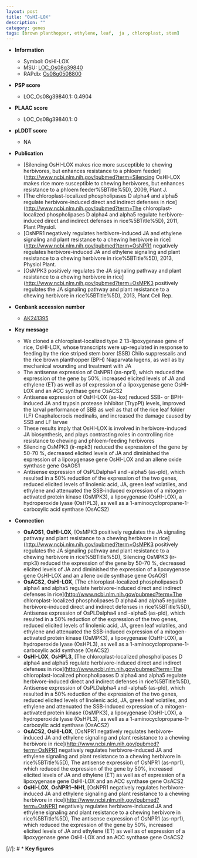 ```yaml
---
layout: post
title: "OsHI-LOX"
description: ""
category: genes
tags: [brown planthopper, ethylene, leaf,  ja , chloroplast, stem]
---
```


* **Information**  
    + Symbol: OsHI-LOX  
    + MSU: [LOC_Os08g39840](http://rice.plantbiology.msu.edu/cgi-bin/ORF_infopage.cgi?orf=LOC_Os08g39840)  
    + RAPdb: [Os08g0508800](http://rapdb.dna.affrc.go.jp/viewer/gbrowse_details/irgsp1?name=Os08g0508800)  

* **PSP score**  
    + LOC_Os08g39840.1: 0.4904 

* **PLAAC score**  
    + LOC_Os08g39840.1: 0 

* **pLDDT score**
    + NA


* **Publication**  
    + [Silencing OsHI-LOX makes rice more susceptible to chewing herbivores, but enhances resistance to a phloem feeder](http://www.ncbi.nlm.nih.gov/pubmed?term=Silencing OsHI-LOX makes rice more susceptible to chewing herbivores, but enhances resistance to a phloem feeder%5BTitle%5D), 2009, Plant J.
    + [The chloroplast-localized phospholipases D alpha4 and alpha5 regulate herbivore-induced direct and indirect defenses in rice](http://www.ncbi.nlm.nih.gov/pubmed?term=The chloroplast-localized phospholipases D alpha4 and alpha5 regulate herbivore-induced direct and indirect defenses in rice%5BTitle%5D), 2011, Plant Physiol.
    + [OsNPR1 negatively regulates herbivore-induced JA and ethylene signaling and plant resistance to a chewing herbivore in rice](http://www.ncbi.nlm.nih.gov/pubmed?term=OsNPR1 negatively regulates herbivore-induced JA and ethylene signaling and plant resistance to a chewing herbivore in rice%5BTitle%5D), 2013, Physiol Plant.
    + [OsMPK3 positively regulates the JA signaling pathway and plant resistance to a chewing herbivore in rice](http://www.ncbi.nlm.nih.gov/pubmed?term=OsMPK3 positively regulates the JA signaling pathway and plant resistance to a chewing herbivore in rice%5BTitle%5D), 2013, Plant Cell Rep.

* **Genbank accession number**  
    + [AK241395](http://www.ncbi.nlm.nih.gov/nuccore/AK241395)

* **Key message**  
    + We cloned a chloroplast-localized type 2 13-lipoxygenase gene of rice, OsHI-LOX, whose transcripts were up-regulated in response to feeding by the rice striped stem borer (SSB) Chilo suppressalis and the rice brown planthopper (BPH) Niaparvata lugens, as well as by mechanical wounding and treatment with JA
    + The antisense expression of OsNPR1 (as-npr1), which reduced the expression of the gene by 50%, increased elicited levels of JA and ethylene (ET) as well as of expression of a lipoxygenase gene OsHI-LOX and an ACC synthase gene OsACS2
    + Antisense expression of OsHI-LOX (as-lox) reduced SSB- or BPH-induced JA and trypsin protease inhibitor (TrypPI) levels, improved the larval performance of SBB as well as that of the rice leaf folder (LF) Cnaphalocrocis medinalis, and increased the damage caused by SSB and LF larvae
    + These results imply that OsHI-LOX is involved in herbivore-induced JA biosynthesis, and plays contrasting roles in controlling rice resistance to chewing and phloem-feeding herbivores
    + Silencing OsMPK3 (ir-mpk3) reduced the expression of the gene by 50-70 %, decreased elicited levels of JA and diminished the expression of a lipoxygenase gene OsHI-LOX and an allene oxide synthase gene OsAOS1
    + Antisense expression of OsPLDalpha4 and -alpha5 (as-pld), which resulted in a 50% reduction of the expression of the two genes, reduced elicited levels of linolenic acid, JA, green leaf volatiles, and ethylene and attenuated the SSB-induced expression of a mitogen-activated protein kinase (OsMPK3), a lipoxygenase (OsHI-LOX), a hydroperoxide lyase (OsHPL3), as well as a 1-aminocyclopropane-1-carboxylic acid synthase (OsACS2)

* **Connection**  
    + __OsAOS1__, __OsHI-LOX__, [OsMPK3 positively regulates the JA signaling pathway and plant resistance to a chewing herbivore in rice](http://www.ncbi.nlm.nih.gov/pubmed?term=OsMPK3 positively regulates the JA signaling pathway and plant resistance to a chewing herbivore in rice%5BTitle%5D), Silencing OsMPK3 (ir-mpk3) reduced the expression of the gene by 50-70 %, decreased elicited levels of JA and diminished the expression of a lipoxygenase gene OsHI-LOX and an allene oxide synthase gene OsAOS1
    + __OsACS2__, __OsHI-LOX__, [The chloroplast-localized phospholipases D alpha4 and alpha5 regulate herbivore-induced direct and indirect defenses in rice](http://www.ncbi.nlm.nih.gov/pubmed?term=The chloroplast-localized phospholipases D alpha4 and alpha5 regulate herbivore-induced direct and indirect defenses in rice%5BTitle%5D), Antisense expression of OsPLDalpha4 and -alpha5 (as-pld), which resulted in a 50% reduction of the expression of the two genes, reduced elicited levels of linolenic acid, JA, green leaf volatiles, and ethylene and attenuated the SSB-induced expression of a mitogen-activated protein kinase (OsMPK3), a lipoxygenase (OsHI-LOX), a hydroperoxide lyase (OsHPL3), as well as a 1-aminocyclopropane-1-carboxylic acid synthase (OsACS2)
    + __OsHI-LOX__, __OsHPL3__, [The chloroplast-localized phospholipases D alpha4 and alpha5 regulate herbivore-induced direct and indirect defenses in rice](http://www.ncbi.nlm.nih.gov/pubmed?term=The chloroplast-localized phospholipases D alpha4 and alpha5 regulate herbivore-induced direct and indirect defenses in rice%5BTitle%5D), Antisense expression of OsPLDalpha4 and -alpha5 (as-pld), which resulted in a 50% reduction of the expression of the two genes, reduced elicited levels of linolenic acid, JA, green leaf volatiles, and ethylene and attenuated the SSB-induced expression of a mitogen-activated protein kinase (OsMPK3), a lipoxygenase (OsHI-LOX), a hydroperoxide lyase (OsHPL3), as well as a 1-aminocyclopropane-1-carboxylic acid synthase (OsACS2)
    + __OsACS2__, __OsHI-LOX__, [OsNPR1 negatively regulates herbivore-induced JA and ethylene signaling and plant resistance to a chewing herbivore in rice](http://www.ncbi.nlm.nih.gov/pubmed?term=OsNPR1 negatively regulates herbivore-induced JA and ethylene signaling and plant resistance to a chewing herbivore in rice%5BTitle%5D), The antisense expression of OsNPR1 (as-npr1), which reduced the expression of the gene by 50%, increased elicited levels of JA and ethylene (ET) as well as of expression of a lipoxygenase gene OsHI-LOX and an ACC synthase gene OsACS2
    + __OsHI-LOX__, __OsNPR1~NH1__, [OsNPR1 negatively regulates herbivore-induced JA and ethylene signaling and plant resistance to a chewing herbivore in rice](http://www.ncbi.nlm.nih.gov/pubmed?term=OsNPR1 negatively regulates herbivore-induced JA and ethylene signaling and plant resistance to a chewing herbivore in rice%5BTitle%5D), The antisense expression of OsNPR1 (as-npr1), which reduced the expression of the gene by 50%, increased elicited levels of JA and ethylene (ET) as well as of expression of a lipoxygenase gene OsHI-LOX and an ACC synthase gene OsACS2

[//]: # * **Key figures**  


